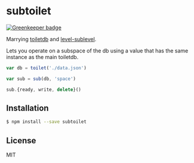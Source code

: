 
# subtoilet

[![Greenkeeper badge](https://badges.greenkeeper.io/juliangruber/subtoilet.svg)](https://greenkeeper.io/)

Marrying [toiletdb](https://github.com/maxogden/toiletdb) and [level-sublevel](https://github.com/dominictarr/level-sublevel).

Lets you operate on a subspace of the db using a value that has the same instance as the main toiletdb.

```js
var db = toilet('./data.json')

var sub = sub(db, 'space')

sub.{ready, write, delete}()
```

## Installation

```bash
$ npm install --save subtoilet
```

## License

MIT
